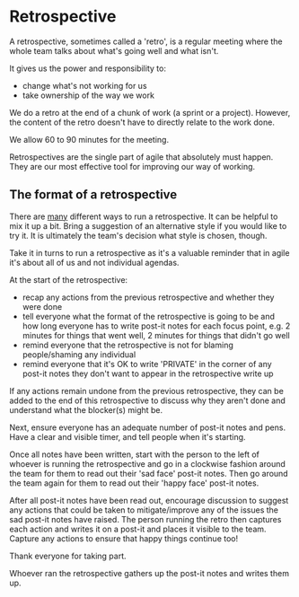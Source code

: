 # Retrospective

A retrospective, sometimes called a 'retro', is a regular meeting where the whole team talks about what's going well and what isn't.

It gives us the power and responsibility to:

* change what's not working for us
* take ownership of the way we work

We do a retro at the end of a chunk of work (a sprint or a project). However, the content of the retro doesn't have to directly relate to the work done.

We allow 60 to 90 minutes for the meeting.

Retrospectives are the single part of agile that absolutely must happen. They are our most effective tool for improving our way of working.

## The format of a retrospective

There are [many](http://retrospectivewiki.org/index.php?title=Retrospective_Plans) different ways to run a retrospective. It can be helpful to mix it up a bit. Bring a suggestion of an alternative style if you would like to try it. It is ultimately the team's decision what style is chosen, though.

Take it in turns to run a retrospective as it's a valuable reminder that in agile it's about all of us and not individual agendas.

At the start of the retrospective:

* recap any actions from the previous retrospective and whether they were done
* tell everyone what the format of the retrospective is going to be and how long everyone has to write post-it notes for each focus point, e.g. 2 minutes for things that went well, 2 minutes for things that didn't go well
* remind everyone that the retrospective is not for blaming people/shaming any individual
* remind everyone that it's OK to write 'PRIVATE' in the corner of any post-it notes they don't want to appear in the retrospective write up

If any actions remain undone from the previous retrospective, they can be added to the end of this retrospective to discuss why they aren't done and understand what the blocker(s) might be.

Next, ensure everyone has an adequate number of post-it notes and pens. Have a clear and visible timer, and tell people when it's starting.

Once all notes have been written, start with the person to the left of whoever is running the retrospective and go in a clockwise fashion around the team for them to read out their 'sad face' post-it notes. Then go around the team again for them to read out their 'happy face' post-it notes.

After all post-it notes have been read out, encourage discussion to suggest any actions that could be taken to mitigate/improve any of the issues the sad post-it notes have raised. The person running the retro then captures each action and writes it on a post-it and places it visible to the team. Capture any actions to ensure that happy things continue too!

Thank everyone for taking part.

Whoever ran the retrospective gathers up the post-it notes and writes them up.
